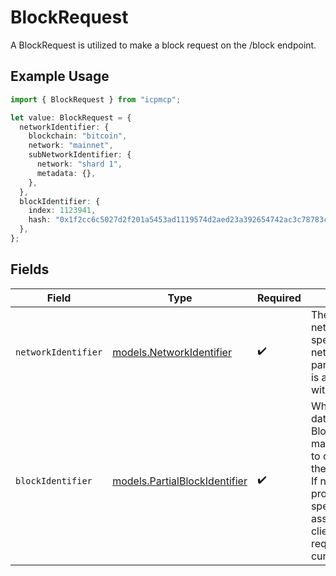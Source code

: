 # BlockRequest

A BlockRequest is utilized to make a block request on the /block endpoint.

## Example Usage

```typescript
import { BlockRequest } from "icpmcp";

let value: BlockRequest = {
  networkIdentifier: {
    blockchain: "bitcoin",
    network: "mainnet",
    subNetworkIdentifier: {
      network: "shard 1",
      metadata: {},
    },
  },
  blockIdentifier: {
    index: 1123941,
    hash: "0x1f2cc6c5027d2f201a5453ad1119574d2aed23a392654742ac3c78783c071f85",
  },
};
```

## Fields

| Field                                                                                                                                                                                                  | Type                                                                                                                                                                                                   | Required                                                                                                                                                                                               | Description                                                                                                                                                                                            |
| ------------------------------------------------------------------------------------------------------------------------------------------------------------------------------------------------------ | ------------------------------------------------------------------------------------------------------------------------------------------------------------------------------------------------------ | ------------------------------------------------------------------------------------------------------------------------------------------------------------------------------------------------------ | ------------------------------------------------------------------------------------------------------------------------------------------------------------------------------------------------------ |
| `networkIdentifier`                                                                                                                                                                                    | [models.NetworkIdentifier](../models/networkidentifier.md)                                                                                                                                             | :heavy_check_mark:                                                                                                                                                                                     | The network_identifier specifies which network a particular object is associated with.                                                                                                                 |
| `blockIdentifier`                                                                                                                                                                                      | [models.PartialBlockIdentifier](../models/partialblockidentifier.md)                                                                                                                                   | :heavy_check_mark:                                                                                                                                                                                     | When fetching data by BlockIdentifier, it may be possible to only specify the index or hash. If neither property is specified, it is assumed that the client is making a request at the current block. |